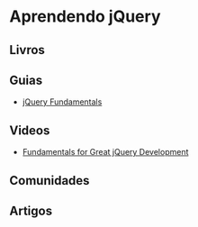 # Aprendendo jQuery

## Livros

## Guias
* [jQuery Fundamentals](http://jqfundamentals.com/)

## Videos
* [Fundamentals for Great jQuery Development](http://www.youtube.com/watch?v=YcylSiDoOio)

## Comunidades

## Artigos
